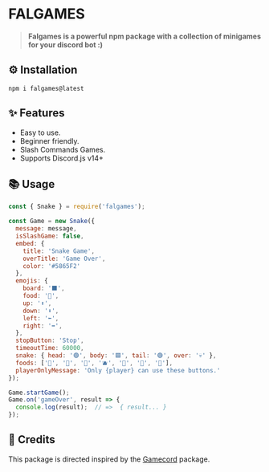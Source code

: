 # **FALGAMES**

> **Falgames is a powerful npm package with a collection of minigames for your discord bot :)**


## **⚙️ Installation** 
```
npm i falgames@latest
```

## **✨ Features**

- Easy to use.
- Beginner friendly.
- Slash Commands Games.
- Supports Discord.js v14+


## **📚 Usage**
```js
const { Snake } = require('falgames');

const Game = new Snake({
  message: message,
  isSlashGame: false,
  embed: {
    title: 'Snake Game',
    overTitle: 'Game Over',
    color: '#5865F2'
  },
  emojis: {
    board: '⬛',
    food: '🍎',
    up: '⬆️', 
    down: '⬇️',
    left: '⬅️',
    right: '➡️',
  },
  stopButton: 'Stop',
  timeoutTime: 60000,
  snake: { head: '🟢', body: '🟩', tail: '🟢', over: '💀' },
  foods: ['🍎', '🍇', '🍊', '🫐', '🥕', '🥝', '🌽'],
  playerOnlyMessage: 'Only {player} can use these buttons.'
});

Game.startGame();
Game.on('gameOver', result => {
  console.log(result);  // =>  { result... }
});
```

## **📜 Credits**

This package is directed inspired by the [Gamecord](https://www.npmjs.com/package/discord-gamecord) package.
